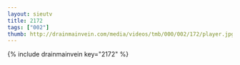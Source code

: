 ```yaml
--- 
layout: sieutv
title: 2172
tags: ["002"]
thumb: http://drainmainvein.com/media/videos/tmb/000/002/172/player.jpg
---
```

{% include drainmainvein key="2172" %} 
